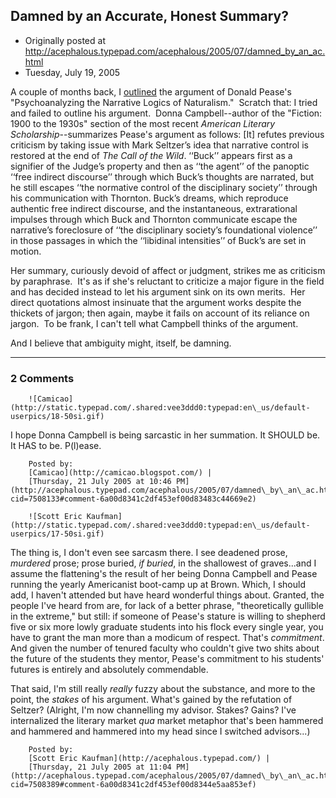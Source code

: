 ## Damned by an Accurate, Honest Summary?

 * Originally posted at http://acephalous.typepad.com/acephalous/2005/07/damned_by_an_ac.html
 * Tuesday, July 19, 2005



A couple of months back, I [outlined](http://acephalous.typepad.com/acephalous/2005/05/how\_to\_open\_an\_\_3.html) the argument of Donald Pease's "Psychoanalyzing the Narrative Logics of Naturalism."  Scratch that: I tried and failed to outline his argument.  Donna Campbell--author of the "Fiction: 1900 to the 1930s" section of the most recent _American Literary Scholarship_--summarizes Pease's argument as follows:
[It] refutes previous criticism by taking issue with Mark Seltzer’s idea that narrative control is restored at the end of _The Call of the Wild_. ‘‘Buck’’ appears first as a signifier of the Judge’s property and then as ‘‘the agent’’ of the panoptic ‘‘free indirect discourse’’ through which Buck’s thoughts are narrated, but he still escapes ‘‘the normative control of the disciplinary society’’ through his communication with Thornton. Buck’s dreams, which reproduce authentic free indirect discourse, and the instantaneous, extrarational impulses through which Buck and Thornton communicate escape the narrative’s foreclosure of ‘‘the disciplinary society’s foundational violence’’ in those passages in which the ‘‘libidinal intensities’’ of Buck’s are set in motion.

Her summary, curiously devoid of affect or judgment, strikes me as criticism by paraphrase.  It's as if she's reluctant to criticize a major figure in the field and has decided instead to let his argument sink on its own merits.  Her direct quotations almost insinuate that the argument works despite the thickets of jargon; then again, maybe it fails on account of its reliance on jargon.  To be frank, I can't tell what Campbell thinks of the argument.  

And I believe that ambiguity might, itself, be damning.

		

* * *

### 2 Comments 

		

                
[]()

	

		![Camicao](http://static.typepad.com/.shared:vee3ddd0:typepad:en\_us/default-userpics/18-50si.gif)
	

	

		

I hope Donna Campbell is being sarcastic in her summation. It SHOULD be. It HAS to be. P(l)ease. 

	

		Posted by:
		[Camicao](http://camicao.blogspot.com/) |
		[Thursday, 21 July 2005 at 10:46 PM](http://acephalous.typepad.com/acephalous/2005/07/damned\_by\_an\_ac.html?cid=7508133#comment-6a00d8341c2df453ef00d83483c44669e2)

[]()

	

		![Scott Eric Kaufman](http://static.typepad.com/.shared:vee3ddd0:typepad:en\_us/default-userpics/17-50si.gif)
	

	

		

The thing is, I don't even see sarcasm there.  I see deadened prose, _murdered_ prose; prose buried, _if buried_, in the shallowest of graves...and I assume the flattening's the result of her being Donna Campbell and Pease running the yearly Americanist boot-camp up at Brown.  Which, I should add, I haven't attended but have heard wonderful things about.  Granted, the people I've heard from are, for lack of a better phrase, "theoretically gullible in the extreme," but still: if someone of Pease's stature is willing to shepherd five or six more lowly graduate students into his flock every single year, you have to grant the man more than a modicum of respect.  That's _commitment_.  And given the number of tenured faculty who couldn't give two shits about the future of the students they mentor, Pease's commitment to his students' futures is entirely and absolutely commendable.

That said, I'm still really _really_ fuzzy about the substance, and more to the point, the _stakes_ of his argument.  What's gained by the refutation of Seltzer?  (Alright, I'm now channelling my advisor.  Stakes?  Gains?  I've internalized the literary market _qua_ market metaphor that's been hammered and hammered and hammered into my head since I switched advisors...)

	

		Posted by:
		[Scott Eric Kaufman](http://acephalous.typepad.com/) |
		[Thursday, 21 July 2005 at 11:04 PM](http://acephalous.typepad.com/acephalous/2005/07/damned\_by\_an\_ac.html?cid=7508389#comment-6a00d8341c2df453ef00d8344e5aa853ef)

		

        